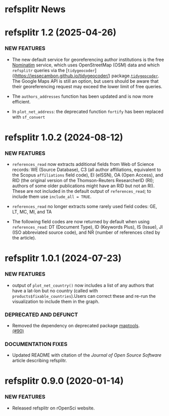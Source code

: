 # refsplitr News


refsplitr 1.2 (2025-04-26)
=========================

### NEW FEATURES

  * The new default service for georeferencing author institutions is the free 
  [Nominatim](https://nominatim.org/) service, which uses OpenStreetMap (OSM) data and 
  which `refsplitr` queries via the [`tidygeocoder`]((https://jessecambon.github.io/tidygeocoder/) 
  package.[`tidygeocoder`](https://jessecambon.github.io/tidygeocoder/). 
  The Google Maps API is still an option, but users should be aware that their 
  georeferencing request may exceed the lower limit of free queries.
  
  * The `authors_addresses` function has been updated and is now more efficient.
  
  * In `plot_net_address`: the deprecated function `fortify` has been replaced 
  with `sf_convert`


refsplitr 1.0.2 (2024-08-12)
=========================

### NEW FEATURES


  * `references_read` now extracts additional fields from Web of Science 
  records: WE (Source Database), C3 (all author affiliations, equivalent to the 
  Scopus `affiliations` field code), EI (eISSN), OA (Open Access), and RID 
  (the original version of the Thomson-Reuters ResearcherID (RI); authors of 
  some older publications might have an RID but not an RI). These are not 
  included in the default output of `references_read`; to include 
  them use `include_all = TRUE`.  

  * `references_read` no longer extracts some rarely used field codes: 
  GE, LT, MC, MI, and TA
  
  * The following field codes are now returned by default when using 
  `references_read`: DT (Document Type), ID (Keywords Plus), IS (Issue), 
  JI (ISO abbreviated source code), and  NR (number of references cited 
  by the article). 


refsplitr 1.0.1 (2024-07-23)
=========================

### NEW FEATURES

  * output of `plot_net_country()` now includes a list of any authors that have 
  a lat-lon but no country (called with `products$fixable_countries`).Users can 
  correct these and re-run the visualization to include them in the graph. 

### DEPRECATED AND DEFUNCT

  * Removed the dependency on deprecated package 
  [maptools](https://cran.r-project.org/web/packages/maptools/index.html).    
  [(#90)](https://github.com/ropensci/refsplitr/issues/90)

### DOCUMENTATION FIXES

  * Updated README with citation of the _Journal of Open Source Software_ 
  article describing refsplitr.


refsplitr 0.9.0 (2020-01-14)
=========================

### NEW FEATURES

  * Released refsplitr on rOpenSci website.  
